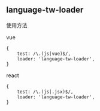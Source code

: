 ## language-tw-loader


使用方法

vue

```
{
    test: /\.(js|vue)$/,
    loader: 'language-tw-loader',
}
```


react

```
{
    test: /\.(js|.jsx)$/,
    loader: 'language-tw-loader',
}
```